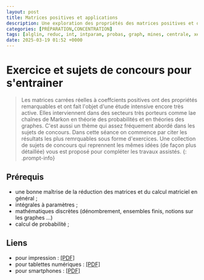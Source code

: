 ```yaml
---
layout: post
title: Matrices positives et applications
description: Une exploration des propriétés des matrices positives et de leurs applications.
categories: [PRÉPARATION,CONCENTRATION]
tags: [alglin, reduc, int, intparam, probas, graph, mines, centrale, xens]
date: 2025-03-19 01:52 +0000
---
```


# Exercice et sujets de concours pour s'entrainer
> Les matrices carrées réelles à coeffcients positives ont des propriétés remarquables et ont fait l'objet d'une étude intensive encore très active. Elles interviennent dans des secteurs très porteurs comme lae chaînes de Markon en théorie des probabilités et en théories des graphes. C'est aussi un thème qui assez fréquement abordé dans les sujets de concours.
Dans cette séance on commence par citer les résultats les plus remrquables sous forme d'exercices. Une collection de sujets de concours qui reprennent les mêmes idées (de façon plus détaillée) vous est proposé pour compléter les travaux assistés.
{: .prompt-info}

## Prérequis 
- une bonne maîtrise de la réduction des matrices et du calcul matriciel en général ;
- intégrales à paramètres ;
- mathématiques discrètes (dénombrement, ensembles finis, notions sur les graphes ...) 
- calcul de probabilité ;

## Liens 
- pour impression : [[PDF]](/cpgem/assets/pdf/matpos_print.pdf)
- pour tablettes numériques : [[PDF]](/cpgem/assets/pdf/matpos_tablet.pdf)
- pour smartphones : [[PDF]](/cpgem/assets/pdf/matpos_phone.pdf)